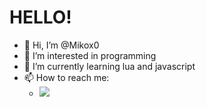 # HELLO!

- 👋 Hi, I’m @Mikox0
- 👀 I’m interested in programming
- 🌱 I’m currently learning lua and javascript
- 📫 How to reach me:
  - ![](https://dcbadge.limes.pink/api/shield/707880078553645127)

<!---
Mikox0/Mikox0 is a ✨ special ✨ repository because its `README.md` (this file) appears on your GitHub profile.
You can click the Preview link to take a look at your changes.
--->
